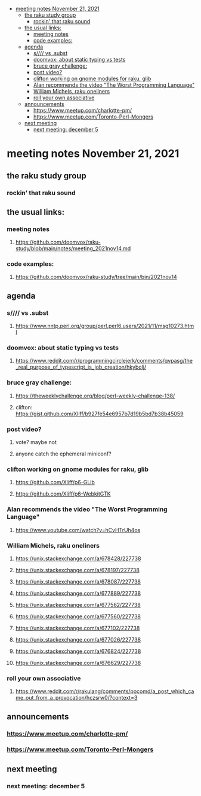 - [meeting notes November 21, 2021](#org56ab797)
  - [the raku study group](#org47dcd1e)
    - [rockin' that raku sound](#orgb1b15b0)
  - [the usual links:](#org346866a)
    - [meeting notes](#org228a1af)
    - [code examples:](#org6c5f0b5)
  - [agenda](#org838def4)
    - [s//// vs .subst](#orgc9b00e8)
    - [doomvox: about static typing vs tests](#orge4a60c0)
    - [bruce gray challenge:](#org5a290cc)
    - [post video?](#org6fedcdd)
    - [clifton working on gnome modules for raku, glib](#org3be992e)
    - [Alan recommends the video "The Worst Programming Language"](#org677d57c)
    - [William Michels, raku oneliners](#orgd41172a)
    - [roll your own associative](#orgade4f77)
  - [announcements](#org9a016d6)
    - [<https://www.meetup.com/charlotte-pm/>](#org9f3eec2)
    - [<https://www.meetup.com/Toronto-Perl-Mongers>](#org714d7ed)
  - [next meeting](#org4484881)
    - [next meeting: december 5](#org50f63ae)


<a id="org56ab797"></a>

# meeting notes November 21, 2021


<a id="org47dcd1e"></a>

## the raku study group


<a id="orgb1b15b0"></a>

### rockin' that raku sound


<a id="org346866a"></a>

## the usual links:


<a id="org228a1af"></a>

### meeting notes

1.  <https://github.com/doomvox/raku-study/blob/main/notes/meeting_2021nov14.md>


<a id="org6c5f0b5"></a>

### code examples:

1.  <https://github.com/doomvox/raku-study/tree/main/bin/2021nov14>


<a id="org838def4"></a>

## agenda


<a id="orgc9b00e8"></a>

### s//// vs .subst

1.  <https://www.nntp.perl.org/group/perl.perl6.users/2021/11/msg10273.html>


<a id="orge4a60c0"></a>

### doomvox: about static typing vs tests

1.  <https://www.reddit.com/r/programmingcirclejerk/comments/qvpasg/the_real_purpose_of_typescript_is_job_creation/hkybolj/>


<a id="org5a290cc"></a>

### bruce gray challenge:

1.  <https://theweeklychallenge.org/blog/perl-weekly-challenge-138/>

2.  clifton:  <https://gist.github.com/Xliff/b927fe54e6957b7d19b5bd7b38b45059>


<a id="org6fedcdd"></a>

### post video?

1.  vote?  maybe not

2.  anyone catch the ephemeral miniconf?


<a id="org3be992e"></a>

### clifton working on gnome modules for raku, glib

1.  <https://github.com/Xliff/p6-GLib>

2.  <https://github.com/Xliff/p6-WebkitGTK>


<a id="org677d57c"></a>

### Alan recommends the video "The Worst Programming Language"

1.  <https://www.youtube.com/watch?v=hCvHTrUh4os>


<a id="orgd41172a"></a>

### William Michels, raku oneliners

1.  <https://unix.stackexchange.com/a/678428/227738>

2.  <https://unix.stackexchange.com/a/678197/227738>

3.  <https://unix.stackexchange.com/a/678087/227738>

4.  <https://unix.stackexchange.com/a/677889/227738>

5.  <https://unix.stackexchange.com/a/677562/227738>

6.  <https://unix.stackexchange.com/a/677560/227738>

7.  <https://unix.stackexchange.com/a/677102/227738>

8.  <https://unix.stackexchange.com/a/677026/227738>

9.  <https://unix.stackexchange.com/a/676824/227738>

10. <https://unix.stackexchange.com/a/676629/227738>


<a id="orgade4f77"></a>

### roll your own associative

1.  <https://www.reddit.com/r/rakulang/comments/pocomd/a_post_which_came_out_from_a_provocation/hczsrw0/?context=3>


<a id="org9a016d6"></a>

## announcements


<a id="org9f3eec2"></a>

### <https://www.meetup.com/charlotte-pm/>


<a id="org714d7ed"></a>

### <https://www.meetup.com/Toronto-Perl-Mongers>


<a id="org4484881"></a>

## next meeting


<a id="org50f63ae"></a>

### next meeting: december 5
